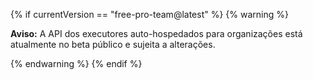{% if currentVersion == "free-pro-team@latest" %}
{% warning %}

**Aviso:** A API dos executores auto-hospedados para organizações está atualmente no beta público e sujeita a alterações.

{% endwarning %}
{% endif %}

